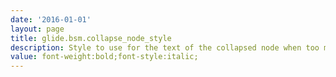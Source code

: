 ```yaml
---
date: '2016-01-01'
layout: page
title: glide.bsm.collapse_node_style
description: Style to use for the text of the collapsed node when too many children exist for parent CI
value: font-weight:bold;font-style:italic;
---
```

